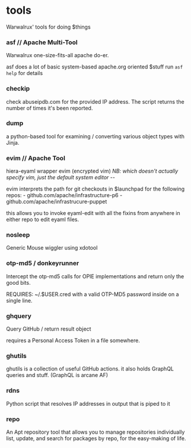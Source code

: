 # tools
Warwalrux' tools for doing $things

### asf // Apache Multi-Tool
Warwalrux one-size-fits-all apache do-er.

asf does a lot of basic system-based apache.org oriented $stuff
run `asf help` for details

### checkip
check abuseipdb.com for the provided IP address.
The script returns the number of times it's been reported.

### dump
a python-based tool for examining / converting various object types with Jinja.

### evim  // Apache Tool
hiera-eyaml wrapper evim (encrypted vim) 
*NB: which doesn't _actually_ specify vim, just the default system editor --*

evim interprets the path for git checkouts in $launchpad for the following repos:
	- github.com/apache/infrastructure-p6
	- github.com/apache/infrastrucure-puppet

this allows you to invoke eyaml-edit with all the fixins from anywhere in either repo
to edit eyaml files.

### nosleep
Generic Mouse wiggler using xdotool

### otp-md5 / donkeyrunner
Intercept the otp-md5 calls for OPIE implementations and return only the good
bits.

REQUIRES: ~/.$USER.cred with a valid OTP-MD5 password inside on a single line.

### ghquery
Query GitHub / return result object

requires a Personal Access Token in a file somewhere.

### ghutils

ghutils is a collection of useful GitHub actions.
it also holds GraphQL queries and stuff. (GraphQL is arcane AF) 

### rdns
Python script that resolves IP addresses in output that is piped to it

### repo
An Apt repository tool that allows you to manage repositories individually
list, update, and search for packages by repo, for the easy-making of life.
